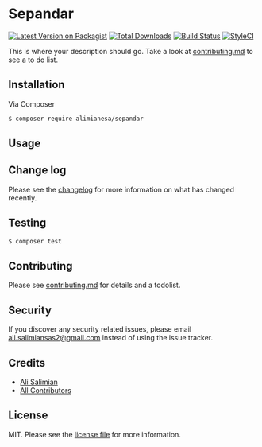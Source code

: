 # Sepandar

[![Latest Version on Packagist][ico-version]][link-packagist]
[![Total Downloads][ico-downloads]][link-downloads]
[![Build Status][ico-travis]][link-travis]
[![StyleCI][ico-styleci]][link-styleci]

This is where your description should go. Take a look at [contributing.md](contributing.md) to see a to do list.

## Installation

Via Composer

``` bash
$ composer require alimianesa/sepandar
```

## Usage

## Change log

Please see the [changelog](changelog.md) for more information on what has changed recently.

## Testing

``` bash
$ composer test
```

## Contributing

Please see [contributing.md](contributing.md) for details and a todolist.

## Security

If you discover any security related issues, please email ali.salimiansas2@gmail.com instead of using the issue tracker.

## Credits

- [Ali Salimian][link-author]
- [All Contributors][link-contributors]

## License

MIT. Please see the [license file](license.md) for more information.

[ico-version]: https://img.shields.io/packagist/v/alimianesa/sepandar.svg?style=flat-square
[ico-downloads]: https://img.shields.io/packagist/dt/alimianesa/sepandar.svg?style=flat-square
[ico-travis]: https://img.shields.io/travis/alimianesa/sepandar/master.svg?style=flat-square
[ico-styleci]: https://styleci.io/repos/12345678/shield

[link-packagist]: https://packagist.org/packages/alimianesa/sepandar
[link-downloads]: https://packagist.org/packages/alimianesa/sepandar
[link-travis]: https://travis-ci.org/alimianesa/sepandar
[link-styleci]: https://styleci.io/repos/12345678
[link-author]: https://github.com/alimianesa
[link-contributors]: ../../contributors
